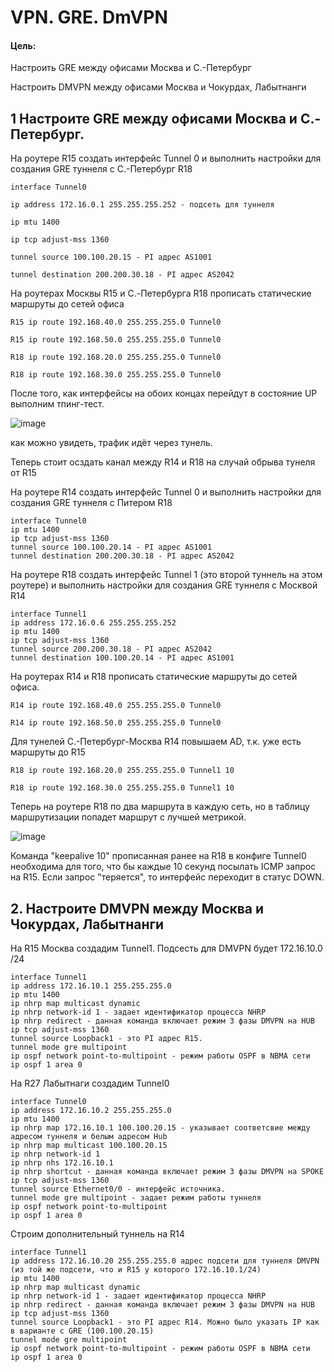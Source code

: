 # VPN. GRE. DmVPN

#### Цель:

Настроить GRE между офисами Москва и С.-Петербург

Настроить DMVPN между офисами Москва и Чокурдах, Лабытнанги


## 1  Настроите GRE между офисами Москва и С.-Петербург.

На роутере R15 создать интерфейс Tunnel 0 и выполнить настройки для создания GRE туннеля с С.-Петербург R18

    interface Tunnel0
  
    ip address 172.16.0.1 255.255.255.252 - подсеть для туннеля
  
    ip mtu 1400
  
    ip tcp adjust-mss 1360
  
    tunnel source 100.100.20.15 - PI адрес AS1001
  
    tunnel destination 200.200.30.18 - PI адрес AS2042

На роутерах Москвы R15 и C.-Петербурга R18 прописать статические маршруты до сетей офиса

    R15 ip route 192.168.40.0 255.255.255.0 Tunnel0
  
    R15 ip route 192.168.50.0 255.255.255.0 Tunnel0

    R18 ip route 192.168.20.0 255.255.255.0 Tunnel0
  
    R18 ip route 192.168.30.0 255.255.255.0 Tunnel0

После того, как интерфейсы на обоих концах перейдут в состояние UP выполним тпинг-тест.

![image](https://github.com/user-attachments/assets/7e229170-aa2b-4447-b530-9dfde66530ea)

как можно увидеть, трафик идёт через тунель.

Теперь стоит осздать канал между R14 и R18 на случай обрыва тунеля от R15

На роутере R14 создать интерфейс Tunnel 0 и выполнить настройки для создания GRE туннеля с Питером R18

    interface Tunnel0
    ip mtu 1400
    ip tcp adjust-mss 1360
    tunnel source 100.100.20.14 - PI адрес AS1001
    tunnel destination 200.200.30.18 - PI адрес AS2042

На роутере R18 создать интерфейс Tunnel 1 (это второй туннель на этом роутере) и выполнить настройки для создания GRE туннеля с Москвой R14

    interface Tunnel1
    ip address 172.16.0.6 255.255.255.252
    ip mtu 1400
    ip tcp adjust-mss 1360
    tunnel source 200.200.30.18 - PI адрес AS2042 
    tunnel destination 100.100.20.14 - PI адрес AS1001 

На роутерах R14 и R18 прописать статические маршруты до сетей офиса.

    R14 ip route 192.168.40.0 255.255.255.0 Tunnel0
    
    R14 ip route 192.168.50.0 255.255.255.0 Tunnel0

Для тунелей С.-Петербург-Москва R14 повышаем AD, т.к. уже есть маршруты до R15

    R18 ip route 192.168.20.0 255.255.255.0 Tunnel1 10

    R18 ip route 192.168.30.0 255.255.255.0 Tunnel1 10

Теперь на роутере R18 по два маршрута в каждую сеть, но в таблицу маршрутизации попадет маршрут с лучшей метрикой.

![image](https://github.com/user-attachments/assets/67c5da8e-d5d4-4d55-8ba1-7bd20229d591)

Команда "keepalive 10" прописанная ранее на R18 в конфиге Tunnel0 необходима для того, что бы каждые 10 секунд посылать ICMP запрос на R15. Если запрос "теряется", то интерфейс переходит в статус DOWN.


## 2. Настроите DMVPN между Москва и Чокурдах, Лабытнанги

На R15 Москва создадим Tunnel1. Подсесть для DMVPN будет 172.16.10.0 /24

    interface Tunnel1
    ip address 172.16.10.1 255.255.255.0 
    ip mtu 1400
    ip nhrp map multicast dynamic
    ip nhrp network-id 1 - задает идентификатор процесса NHRP
    ip nhrp redirect - данная команда включает режим 3 фазы DMVPN на HUB
    ip tcp adjust-mss 1360
    tunnel source Loopback1 - это PI адрес R15.
    tunnel mode gre multipoint
    ip ospf network point-to-multipoint - режим работы OSPF в NBMA сети
    ip ospf 1 area 0

На R27 Лабытнаги создадим Tunnel0

    interface Tunnel0
    ip address 172.16.10.2 255.255.255.0
    ip mtu 1400
    ip nhrp map 172.16.10.1 100.100.20.15 - указывает соответсвие между адресом туннеля и белым адресом Hub
    ip nhrp map multicast 100.100.20.15 
    ip nhrp network-id 1
    ip nhrp nhs 172.16.10.1
    ip nhrp shortcut - данная команда включает режим 3 фазы DMVPN на SPOKE
    ip tcp adjust-mss 1360
    tunnel source Ethernet0/0 - интерфейс источника. 
    tunnel mode gre multipoint - задает режим работы туннеля
    ip ospf network point-to-multipoint
    ip ospf 1 area 0

Строим дополнительный туннель на R14

    interface Tunnel1
    ip address 172.16.10.20 255.255.255.0 адрес подсети для туннеля DMVPN (из той же подсети, что и R15 у которого 172.16.10.1/24)
    ip mtu 1400
    ip nhrp map multicast dynamic
    ip nhrp network-id 1 - задает идентификатор процесса NHRP
    ip nhrp redirect - данная команда включает режим 3 фазы DMVPN на HUB
    ip tcp adjust-mss 1360
    tunnel source Loopback1 - это PI адрес R14. Можно было указать IP как в варианте с GRE (100.100.20.15)
    tunnel mode gre multipoint
    ip ospf network point-to-multipoint - режим работы OSPF в NBMA сети 
    ip ospf 1 area 0
